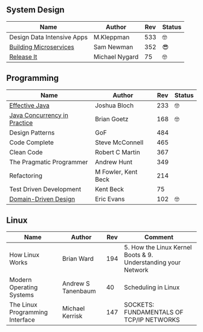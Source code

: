 

## System Design 
| Name                                                          | Author              | Rev | Status          |
|---------------------------------------------------------------|---------------------|-----|-----------------|
| Design Data Intensive Apps                                    | M.Kleppman          | 533 | :nerd_face:     |
| [Building Microservices](building-microservices.md)           | Sam Newman          | 352 | :sunglasses:    |
| [Release It](release-it.md)                                   | Michael Nygard      | 75  | :nerd_face:     |             


## Programming
| Name                                                          | Author              | Rev | Status      |
|---------------------------------------------------------------|---------------------|-----|-------------|
| [Effective Java](effective-java.md)                           | Joshua Bloch        | 233 | :nerd_face: |
| [Java Concurrency in Practice](concurrency-in-practice.md)    | Brian Goetz         | 168 | :nerd_face: |
| Design Patterns                                               | GoF                 | 484 |             |
| Code Complete                                                 | Steve McConnell     | 465 |             |
| Clean Code                                                    | Robert C Martin     | 367 |             |
| The Pragmatic Programmer                                      | Andrew Hunt         | 349 |             |
| Refactoring                                                   | M Fowler, Kent Beck | 214 |             |
| Test Driven Development                                       | Kent Beck           | 75  |             |
| [Domain-Driven Design](domain-driven-design.md)               | Eric Evans          | 102 | :nerd_face: |

## Linux

| Name                             | Author              | Rev | Comment             |
|----------------------------------|---------------------|-----|---------------------|
| How Linux Works                  | Brian Ward          | 194 | 5. How the Linux Kernel Boots & 9. Understanding your Network 
| Modern Operating Systems         | Andrew S Tanenbaum  | 40  | Scheduling in Linux |
| The Linux Programming Interface  | Michael Kerrisk     | 147 | SOCKETS: FUNDAMENTALS OF TCP/IP NETWORKS |
